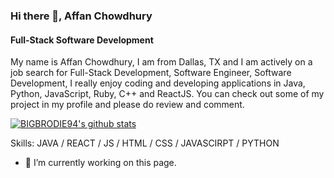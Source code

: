 ### Hi there 👋, Affan Chowdhury
#### Full-Stack Software Development
My name is Affan Chowdhury, I am from Dallas, TX and I am actively on a job search for Full-Stack Development, Software Engineer, Software Development, I really enjoy coding and developing applications in Java, Python, JavaScript, Ruby, C++ and ReactJS. You can check out some of my project in my profile and please do review and comment.


[![BIGBRODIE94's github stats](https://github-readme-stats.vercel.app/api?username=bigbrodie94)](https://github.com/anuraghazra/github-readme-stats)

Skills: JAVA / REACT / JS / HTML / CSS / JAVASCIRPT / PYTHON

- 🔭 I’m currently working on this page. 







